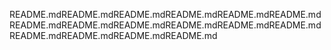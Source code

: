 README.mdREADME.mdREADME.mdREADME.mdREADME.mdREADME.mdREADME.mdREADME.mdREADME.mdREADME.mdREADME.mdREADME.mdREADME.mdREADME.mdREADME.mdREADME.md
